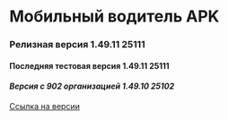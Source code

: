 # Мобильный водитель APK

### Релизная версия 1.49.11 25111

#### Последняя тестовая версия 1.49.11 25111

#### _Версия с 902 организацией 1.49.10 25102_

[Ссылка на версии](https://github.com/PanteoPro/driver_protek/releases)
